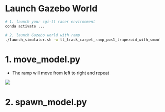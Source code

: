 # Launch Gazebo World
```sh
# 1. launch your cgi-tt racer environment
conda activate ...

# 2. launch Gazebo world with ramp
./launch_simulator.sh -w tt_track_carpet_ramp_pos1_trapezoid_with_smooth_multilines -n 1
```
# 1. move_model.py

- The ramp will move from left to right and repeat

![](https://i.imgur.com/ZFXzBgP.png)

# 2. spawn_model.py




